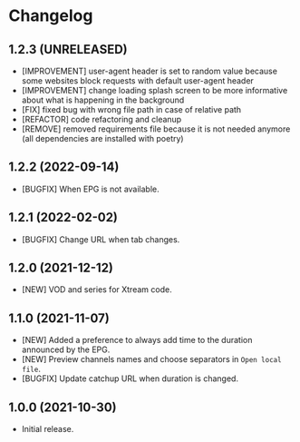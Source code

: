 # Changelog

## 1.2.3 (UNRELEASED)
- [IMPROVEMENT] user-agent header is set to random value because some websites block requests with default user-agent header
- [IMPROVEMENT] change loading splash screen to be more informative about what is happening in the background
- [FIX] fixed bug with wrong file path in case of relative path
- [REFACTOR] code refactoring and cleanup
- [REMOVE] removed requirements file because it is not needed anymore (all dependencies are installed with poetry)

## 1.2.2 (2022-09-14)
- [BUGFIX] When EPG is not available. 

## 1.2.1 (2022-02-02)
- [BUGFIX] Change URL when tab changes. 
 
## 1.2.0 (2021-12-12)
- [NEW] VOD and series for Xtream code. 

## 1.1.0 (2021-11-07)
- [NEW] Added a preference to always add time to the duration announced by the EPG.  
- [NEW] Preview channels names and choose separators in `Open local file`.  
- [BUGFIX] Update catchup URL when duration is changed.


## 1.0.0 (2021-10-30)
- Initial release. 
